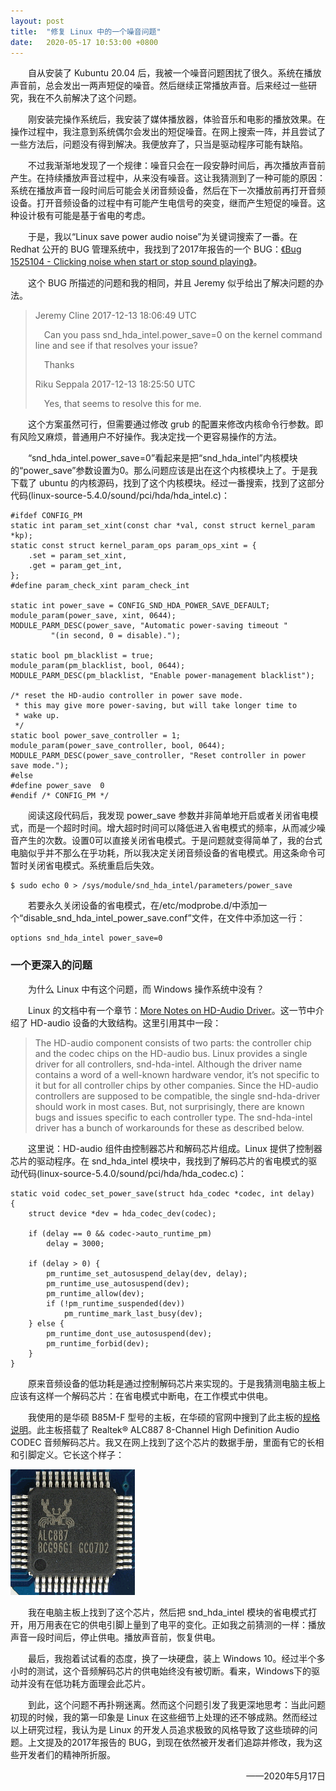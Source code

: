 ```yaml
---
layout: post
title:  "修复 Linux 中的一个噪音问题"
date:   2020-05-17 10:53:00 +0800
---
```


&emsp;&emsp;自从安装了 Kubuntu 20.04 后，我被一个噪音问题困扰了很久。系统在播放声音前，总会发出一两声短促的噪音。然后继续正常播放声音。后来经过一些研究，我在不久前解决了这个问题。

&emsp;&emsp;刚安装完操作系统后，我安装了媒体播放器，体验音乐和电影的播放效果。在操作过程中，我注意到系统偶尔会发出的短促噪音。在网上搜索一阵，并且尝试了一些方法后，问题没有得到解决。我便放弃了，只当是驱动程序可能有缺陷。

&emsp;&emsp;不过我渐渐地发现了一个规律：噪音只会在一段安静时间后，再次播放声音前产生。在持续播放声音过程中，从来没有噪音。这让我猜测到了一种可能的原因：系统在播放声音一段时间后可能会关闭音频设备，然后在下一次播放前再打开音频设备。打开音频设备的过程中有可能产生电信号的突变，继而产生短促的噪音。这种设计极有可能是基于省电的考虑。

&emsp;&emsp;于是，我以“Linux save power audio noise”为关键词搜索了一番。在 Redhat 公开的 BUG 管理系统中，我找到了2017年报告的一个 BUG：[《Bug 1525104 - Clicking noise when start or stop sound playing》](https://bugzilla.redhat.com/show_bug.cgi?id=1525104)。

&emsp;&emsp;这个 BUG 所描述的问题和我的相同，并且 Jeremy 似乎给出了解决问题的办法。
>Jeremy Cline 2017-12-13 18:06:49 UTC
>
>&emsp;Can you pass snd_hda_intel.power_save=0 on the kernel command line and see if that resolves your issue?
>
>&emsp;Thanks
>
>Riku Seppala 2017-12-13 18:25:50 UTC
>
>&emsp;Yes, that seems to resolve this for me.

&emsp;&emsp;这个方案虽然可行，但需要通过修改 grub 的配置来修改内核命令行参数。即有风险又麻烦，普通用户不好操作。我决定找一个更容易操作的方法。

&emsp;&emsp;“snd_hda_intel.power_save=0”看起来是把“snd_hda_intel”内核模块的“power_save”参数设置为0。那么问题应该是出在这个内核模块上了。于是我下载了 ubuntu 的内核源码，找到了这个内核模块。经过一番搜索，找到了这部分代码(linux-source-5.4.0/sound/pci/hda/hda_intel.c)：
```
#ifdef CONFIG_PM
static int param_set_xint(const char *val, const struct kernel_param *kp);
static const struct kernel_param_ops param_ops_xint = {
	.set = param_set_xint,
	.get = param_get_int,
};
#define param_check_xint param_check_int

static int power_save = CONFIG_SND_HDA_POWER_SAVE_DEFAULT;
module_param(power_save, xint, 0644);
MODULE_PARM_DESC(power_save, "Automatic power-saving timeout "
		 "(in second, 0 = disable).");

static bool pm_blacklist = true;
module_param(pm_blacklist, bool, 0644);
MODULE_PARM_DESC(pm_blacklist, "Enable power-management blacklist");

/* reset the HD-audio controller in power save mode.
 * this may give more power-saving, but will take longer time to
 * wake up.
 */
static bool power_save_controller = 1;
module_param(power_save_controller, bool, 0644);
MODULE_PARM_DESC(power_save_controller, "Reset controller in power save mode.");
#else
#define power_save	0
#endif /* CONFIG_PM */
```
&emsp;&emsp;阅读这段代码后，我发现 power_save 参数并非简单地开启或者关闭省电模式，而是一个超时时间。增大超时时间可以降低进入省电模式的频率，从而减少噪音产生的次数。设置0可以直接关闭省电模式。于是问题就变得简单了，我的台式电脑似乎并不那么在乎功耗，所以我决定关闭音频设备的省电模式。用这条命令可暂时关闭省电模式。系统重启后失效。
```
$ sudo echo 0 > /sys/module/snd_hda_intel/parameters/power_save
```
&emsp;&emsp;若要永久关闭设备的省电模式，在/etc/modprobe.d/中添加一个“disable_snd_hda_intel_power_save.conf”文件，在文件中添加这一行：
```
options snd_hda_intel power_save=0
```

### 一个更深入的问题

&emsp;&emsp;为什么 Linux 中有这个问题，而 Windows 操作系统中没有？

&emsp;&emsp;Linux 的文档中有一个章节：[More Notes on HD-Audio Driver](https://www.kernel.org/doc/html/v5.4/sound/hd-audio/notes.html)。这一节中介绍了 HD-audio 设备的大致结构。这里引用其中一段：
>The HD-audio component consists of two parts: the controller chip and the codec chips on the HD-audio bus. Linux provides a single driver for all controllers, snd-hda-intel. Although the driver name contains a word of a well-known hardware vendor, it’s not specific to it but for all controller chips by other companies. Since the HD-audio controllers are supposed to be compatible, the single snd-hda-driver should work in most cases. But, not surprisingly, there are known bugs and issues specific to each controller type. The snd-hda-intel driver has a bunch of workarounds for these as described below.

&emsp;&emsp;这里说：HD-audio 组件由控制器芯片和解码芯片组成。Linux 提供了控制器芯片的驱动程序。在 snd_hda_intel 模块中，我找到了解码芯片的省电模式的驱动代码(linux-source-5.4.0/sound/pci/hda/hda_codec.c)：

```
static void codec_set_power_save(struct hda_codec *codec, int delay)
{
	struct device *dev = hda_codec_dev(codec);

	if (delay == 0 && codec->auto_runtime_pm)
		delay = 3000;

	if (delay > 0) {
		pm_runtime_set_autosuspend_delay(dev, delay);
		pm_runtime_use_autosuspend(dev);
		pm_runtime_allow(dev);
		if (!pm_runtime_suspended(dev))
			pm_runtime_mark_last_busy(dev);
	} else {
		pm_runtime_dont_use_autosuspend(dev);
		pm_runtime_forbid(dev);
	}
}
```
&emsp;&emsp;原来音频设备的低功耗是通过控制解码芯片来实现的。于是我猜测电脑主板上应该有这样一个解码芯片：在省电模式中断电，在工作模式中供电。

&emsp;&emsp;我使用的是华硕 B85M-F 型号的主板，在华硕的官网中搜到了此主板的[规格说明](https://www.asus.com/au/Motherboards/B85MF/specifications/)。此主板搭载了 Realtek® ALC887 8-Channel High Definition Audio CODEC 音频解码芯片。我又在网上找到了这个芯片的数据手册，里面有它的长相和引脚定义。它长这个样子：

![debugger](/assets/linux-popup-noise/ALC887.png)

&emsp;&emsp;我在电脑主板上找到了这个芯片，然后把 snd_hda_intel 模块的省电模式打开，用万用表在它的供电引脚上量到了电平的变化。正如我之前猜测的一样：播放声音一段时间后，停止供电。播放声音前，恢复供电。

&emsp;&emsp;最后，我抱着试试看的态度，换了一块硬盘，装上 Windows 10。经过半个多小时的测试，这个音频解码芯片的供电始终没有被切断。看来，Windows下的驱动并没有在低功耗方面理会此芯片。

&emsp;&emsp;到此，这个问题不再扑朔迷离。然而这个问题引发了我更深地思考：当此问题初现的时候，我的第一印象是 Linux 在这些细节上处理的还不够成熟。然而经过以上研究过程，我认为是 Linux 的开发人员追求极致的风格导致了这些琐碎的问题。上文提及的2017年报告的 BUG，到现在依然被开发者们追踪并修改，我为这些开发者们的精神所折服。
<p align="right">——2020年5月17日</p>
